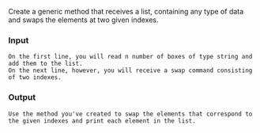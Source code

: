 Create a generic method that receives a list, containing any type of data and swaps the elements at two given indexes.

### Input

	On the first line, you will read n number of boxes of type string and add them to the list.
	On the next line, however, you will receive a swap command consisting of two indexes.
	
### Output

	Use the method you've created to swap the elements that correspond to the given indexes and print each element in the list.

